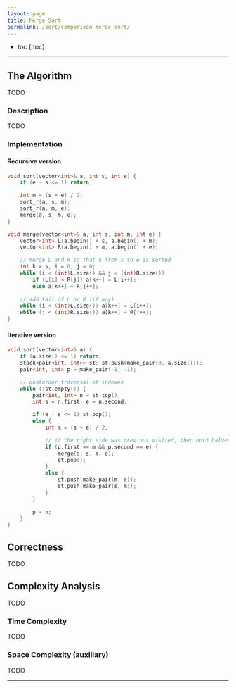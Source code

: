 ```yaml
---
layout: page
title: Merge Sort
permalink: /sort/comparison_merge_sort/
---
```


* toc
{:toc}

<hr style="height:1px; border:none; color:#ccc; background-color:#ccc;">

## The Algorithm
TODO

### Description
TODO

### Implementation

#### Recursive version
```cpp
void sort(vector<int>& a, int s, int e) {
    if (e - s <= 1) return;

    int m = (s + e) / 2;
    sort_r(a, s, m);
    sort_r(a, m, e);
    merge(a, s, m, e);
}

void merge(vector<int>& a, int s, int m, int e) {
    vector<int> L(a.begin() + s, a.begin() + m);
    vector<int> R(a.begin() + m, a.begin() + e);

    // merge L and R so that a from s to e is sorted
    int k = s, i = 0, j = 0;
    while (i < (int)L.size() && j < (int)R.size())
        if (L[i] < R[j]) a[k++] = L[i++];
        else a[k++] = R[j++];
    
    // add tail of L or R (if any)
    while (i < (int)L.size()) a[k++] = L[i++];
    while (j < (int)R.size()) a[k++] = R[j++];
}
```

#### Iterative version
```cpp
void sort(vector<int>& a) {
    if (a.size() <= 1) return;
    stack<pair<int, int>> st; st.push(make_pair(0, a.size()));
    pair<int, int> p = make_pair(-1, -1);

    // postorder traversal of indexes
    while (!st.empty()) {
        pair<int, int> n = st.top();
        int s = n.first, e = n.second;

        if (e - s <= 1) st.pop();
        else {
            int m = (s + e) / 2;

            // if the right side was previous visited, then both halves are sorted, so merge them 
            if (p.first == m && p.second == e) {
                merge(a, s, m, e);
                st.pop();
            }
            else {
                st.push(make_pair(m, e));
                st.push(make_pair(s, m));
            }
        }

        p = n;
    }
}
```
## Correctness
TODO

## Complexity Analysis
TODO

### Time Complexity
TODO

### Space Complexity (auxiliary)
TODO

---